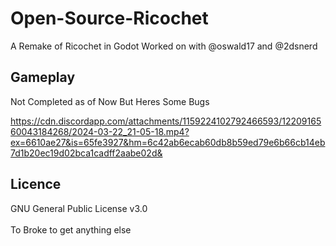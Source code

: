 # Open-Source-Ricochet
A Remake of Ricochet in Godot Worked on with @oswald17 and @2dsnerd

## Gameplay
Not Completed as of Now But Heres Some Bugs
<br>

https://cdn.discordapp.com/attachments/1159224102792466593/1220916560043184268/2024-03-22_21-05-18.mp4?ex=6610ae27&is=65fe3927&hm=6c42ab6ecab60db8b59ed79e6b66cb14eb7d1b20ec19d02bca1cadff2aabe02d&
## Licence
GNU General Public License v3.0 
<br>
<br>
To Broke to get anything else